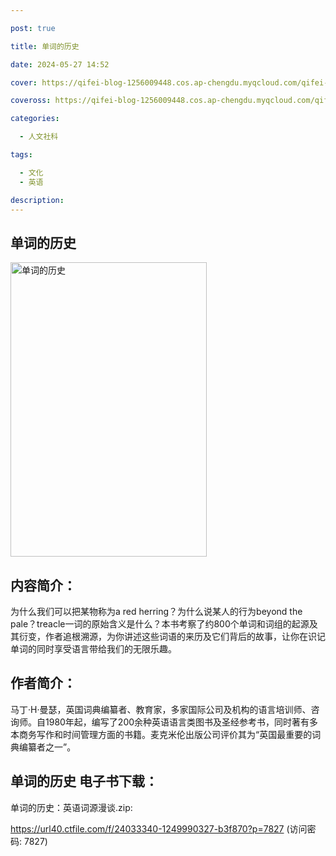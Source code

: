 ```yaml
---

post: true

title: 单词的历史

date: 2024-05-27 14:52

cover: https://qifei-blog-1256009448.cos.ap-chengdu.myqcloud.com/qifei-blog/660cca109f345e8d03cf73a0.jpg

coveross: https://qifei-blog-1256009448.cos.ap-chengdu.myqcloud.com/qifei-blog/660cca109f345e8d03cf73a0.jpg

categories:

  - 人文社科

tags:

  - 文化
  - 英语

description:
---
```


## 单词的历史
<img alt="单词的历史 " class="aligncenter loaded" data-was-processed="true" decoding="async" fetchpriority="high" height="471" src="https://qifei-blog-1256009448.cos.ap-chengdu.myqcloud.com/qifei-blog/660cca109f345e8d03cf73a0.jpg " style="cursor: zoom-in;" width="314"/>

## 内容简介：

为什么我们可以把某物称为a red herring？为什么说某人的行为beyond the pale？treacle一词的原始含义是什么？本书考察了约800个单词和词组的起源及其衍变，作者追根溯源，为你讲述这些词语的来历及它们背后的故事，让你在识记单词的同时享受语言带给我们的无限乐趣。

## 作者简介：

马丁·H·曼瑟，英国词典编纂者、教育家，多家国际公司及机构的语言培训师、咨询师。自1980年起，编写了200余种英语语言类图书及圣经参考书，同时著有多本商务写作和时间管理方面的书籍。麦克米伦出版公司评价其为“英国最重要的词典编纂者之一”。

## 单词的历史 电子书下载：



单词的历史：英语词源漫谈.zip: 

https://url40.ctfile.com/f/24033340-1249990327-b3f870?p=7827 (访问密码: 7827)
